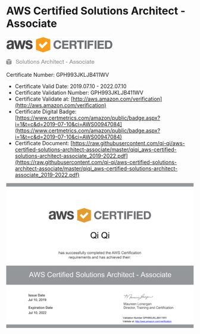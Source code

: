# AWS Certified Solutions Architect - Associate

![](https://raw.githubusercontent.com/qi-qi/aws-certified-solutions-architect-associate/master/AWS_Certified_Logo_SAA_294x230_Color.png)

![](https://raw.githubusercontent.com/qi-qi/aws-certified-solutions-architect-associate/master/AWS_Certified_Tag__SAA_294x230-Color.png)

Certificate Number: GPH993JKLJB411WV
- Certificate Valid Date: 2019.07.10 - 2022.07.10
- Certificate Validation Number: GPH993JKLJB411WV
- Certificate Validate at: [http://aws.amazon.com/verification](http://aws.amazon.com/verification)
- Certificate Digital Badge: [https://www.certmetrics.com/amazon/public/badge.aspx?i=1&t=c&d=2019-07-10&ci=AWS00947084](https://www.certmetrics.com/amazon/public/badge.aspx?i=1&t=c&d=2019-07-10&ci=AWS00947084)
- Certificate Document: [https://raw.githubusercontent.com/qi-qi/aws-certified-solutions-architect-associate/master/qiqi_aws-certified-solutions-architect-associate_2019-2022.pdf](https://raw.githubusercontent.com/qi-qi/aws-certified-solutions-architect-associate/master/qiqi_aws-certified-solutions-architect-associate_2019-2022.pdf)

![](https://raw.githubusercontent.com/qi-qi/aws-certified-solutions-architect-associate/master/qiqi_aws-certified-solutions-architect-associate_2019-2022.png)
